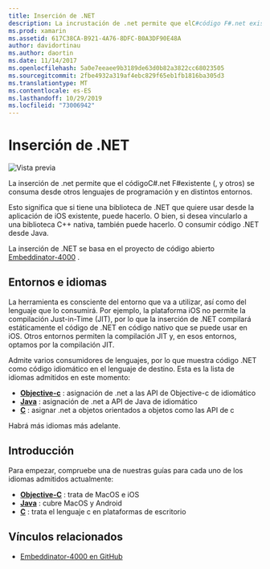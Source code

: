 ```yaml
---
title: Inserción de .NET
description: La incrustación de .net permite que elC#código F#.net existente (, y otros) lo consuma el código escrito en otros lenguajes de programación.
ms.prod: xamarin
ms.assetid: 617C38CA-B921-4A76-8DFC-B0A3DF90E48A
author: davidortinau
ms.author: daortin
ms.date: 11/14/2017
ms.openlocfilehash: 5a0e7eeaee9b3189de63d0b82a3822cc68023505
ms.sourcegitcommit: 2fbe4932a319af4ebc829f65eb1fb1816ba305d3
ms.translationtype: MT
ms.contentlocale: es-ES
ms.lasthandoff: 10/29/2019
ms.locfileid: "73006942"
---
```

# <a name="net-embedding"></a>Inserción de .NET

![Vista previa](~/media/shared/preview.png)

La inserción de .net permite que el códigoC#.net F#existente (, y otros) se consuma desde otros lenguajes de programación y en distintos entornos.

Esto significa que si tiene una biblioteca de .NET que quiere usar desde la aplicación de iOS existente, puede hacerlo.   O bien, si desea vincularlo a una biblioteca C++ nativa, también puede hacerlo.   O consumir código .NET desde Java.

La inserción de .NET se basa en el proyecto de código abierto [Embeddinator-4000](https://github.com/mono/Embeddinator-4000) .

## <a name="environments-and-languages"></a>Entornos e idiomas

La herramienta es consciente del entorno que va a utilizar, así como del lenguaje que lo consumirá.   Por ejemplo, la plataforma iOS no permite la compilación Just-in-Time (JIT), por lo que la inserción de .NET compilará estáticamente el código de .NET en código nativo que se puede usar en iOS.  Otros entornos permiten la compilación JIT y, en esos entornos, optamos por la compilación JIT.

Admite varios consumidores de lenguajes, por lo que muestra código .NET como código idiomático en el lenguaje de destino.   Esta es la lista de idiomas admitidos en este momento:

- [**Objective-c**](objective-c/index.md) : asignación de .net a las API de Objective-c de idiomático
- [**Java**](android/index.md) : asignación de .net a API de Java de idiomático
- [**C**](get-started/c.md) : asignar .net a objetos orientados a objetos como las API de c

Habrá más idiomas más adelante.

## <a name="getting-started"></a>Introducción

Para empezar, compruebe una de nuestras guías para cada uno de los idiomas admitidos actualmente:

- [**Objective-C**](get-started/objective-c/index.md) : trata de MacOS e iOS
- [**Java**](get-started/java/index.md) : cubre MacOS y Android
- [**C**](get-started/c.md) : trata el lenguaje c en plataformas de escritorio

## <a name="related-links"></a>Vínculos relacionados

- [Embeddinator-4000 en GitHub](https://github.com/mono/Embeddinator-4000)
